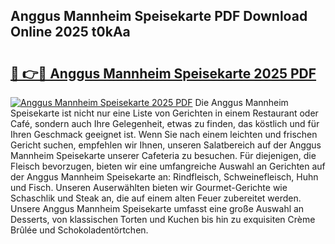 ## Anggus Mannheim Speisekarte PDF Download Online 2025 t0kAa

# <h2><a href="http://gc8etnj.nevu.top/?p=Anggus+Mannheim+Speisekarte">🔗 👉🔴 Anggus Mannheim Speisekarte 2025 PDF</a></h2>

[![Anggus Mannheim Speisekarte 2025 PDF](https://i.imgur.com/dBaPXMq.png)](http://gc8etnj.nevu.top/?p=Anggus+Mannheim+Speisekarte)
Die Anggus Mannheim Speisekarte ist nicht nur eine Liste von Gerichten in einem Restaurant oder Café, sondern auch Ihre Gelegenheit, etwas zu finden, das köstlich und für Ihren Geschmack geeignet ist. Wenn Sie nach einem leichten und frischen Gericht suchen, empfehlen wir Ihnen, unseren Salatbereich auf der Anggus Mannheim Speisekarte unserer Cafeteria zu besuchen. Für diejenigen, die Fleisch bevorzugen, bieten wir eine umfangreiche Auswahl an Gerichten auf der Anggus Mannheim Speisekarte an: Rindfleisch, Schweinefleisch, Huhn und Fisch. Unseren Auserwählten bieten wir Gourmet-Gerichte wie Schaschlik und Steak an, die auf einem alten Feuer zubereitet werden. Unsere Anggus Mannheim Speisekarte umfasst eine große Auswahl an Desserts, von klassischen Torten und Kuchen bis hin zu exquisiten Crème Brûlée und Schokoladentörtchen.
